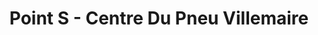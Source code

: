 ---
title: "Point S - Centre Du Pneu Villemaire"
url: /terrebonne/point-s-centre-du-pneu-villemaire/
shop: car repair
---